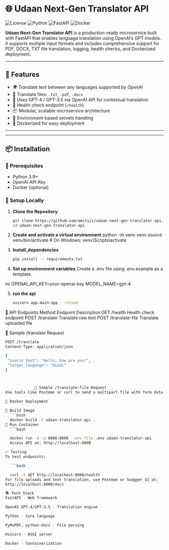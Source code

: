 # 🌐 Udaan Next-Gen Translator API

![License](https://img.shields.io/badge/license-MIT-blue.svg)
![Python](https://img.shields.io/badge/Python-3.9+-yellow)
![FastAPI](https://img.shields.io/badge/FastAPI-Framework-brightgreen)
![Docker](https://img.shields.io/badge/Docker-Supported-blue)

**Udaan Next-Gen Translator API** is a production-ready microservice built with FastAPI that enables language translation using OpenAI’s GPT models. It supports multiple input formats and includes comprehensive support for PDF, DOCX, TXT file translation, logging, health checks, and Dockerized deployment.

---

## 🚀 Features

- 🌍 Translate text between any languages supported by OpenAI
- 📁 Translate files: `.txt`, `.pdf`, `.docx`
- 🧠 Uses GPT-4 / GPT-3.5 via OpenAI API for contextual translation
- 🧪 Health check endpoint (`/health`)
- 📦 Modular, scalable microservice architecture
- 🔐 Environment-based secrets handling
- 🐳 Dockerized for easy deployment

---

---

## 📦 Installation

### 🔧 Prerequisites

- Python 3.9+
- OpenAI API Key
- Docker (optional)

### 🔨 Setup Locally

1. **Clone the Repository**
   ```bash
   git clone https://github.com/amitiii/udaan-next-gen-translator-api.git
   cd udaan-next-gen-translator-api
2. **Create and activate a virtual environment**
   python -m venv venv
source venv/bin/activate  # On Windows: venv\Scripts\activate
3. **Install_dependencies**
   
   ```bash
   pip install -r requirements.txt

4. **Set up environment variables**
   Create a .env file using .env.example as a template.

ini
OPENAI_API_KEY=your-openai-key
MODEL_NAME=gpt-4

5. **run the api**

   ```bash
   uvicorn app.main:app --reload

🧪 API Endpoints
Method	Endpoint	Description
GET	/health	Health check endpoint
POST	/translate	Translate raw text
POST	/translate-file	Translate uploaded file

📄 Sample /translate Request
 ```bash
 POST /translate
Content-Type: application/json

{
  "source_text": "Hello, how are you?",
  "target_language": "Hindi"
}



              📄 Sample /translate-file Request
 Use tools like Postman or curl to send a multipart file with form data.

🐳 Docker Deployment

🧱 Build Image
   ```bash
   docker build -t udaan-translator-api .
🚢 Run Container
   ```bash

   docker run -d -p 8000:8000 --env-file .env udaan-translator-api
   Access API at: http://localhost:8000

✅ Testing
To test endpoints:

   ```bash

   curl -X GET http://localhost:8000/health
For file uploads and text translation, use Postman or Swagger UI at:
http://localhost:8000/docs

📚 Tech Stack
FastAPI - Web framework

OpenAI GPT-4/GPT-3.5 - Translation engine

Python - Core language

PyMuPDF, python-docx - File parsing

Uvicorn - ASGI server

Docker - Containerization






